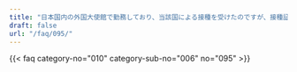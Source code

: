 ```yaml
---
title: "日本国内の外国大使館で勤務しており、当該国による接種を受けたのですが、接種証明書は発行されますか。"
draft: false
url: "/faq/095/"
---
```


{{< faq category-no="010" category-sub-no="006" no="095" >}}
